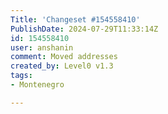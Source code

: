```yaml
---
Title: 'Changeset #154558410'
PublishDate: 2024-07-29T11:33:14Z
id: 154558410
user: anshanin
comment: Moved addresses
created_by: Level0 v1.3
tags:
- Montenegro

---
```

